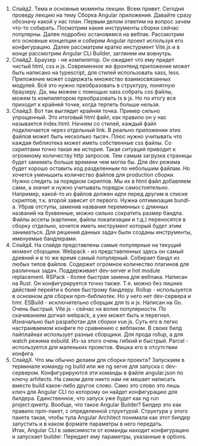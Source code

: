 1. Слайд2. Тема и основные моменты лекции.
   Всем привет. Сегодня проведу лекцию на тему Сборка Angular приложения.
   Давайте сразу обозначу какой у нас план. Первым делом ответим на вопрос зачем что-то собирать. Посмотрим какие инструменты сборки сейчас популярны. Далее подробно остановимся на вебпак. Рассмотрим его основные концепции и соберем Angular проект используя его конфигурацию. Далее рассматрим кратко инстурмент Vite.js и в конце рассмотрим Angular CLI Builder, заглянем им вовнутрь.
2. Слайд2.
   Браузер - не компилятор. Он ожидает что ему придет чистый html, css и js. Современное же фронтенд приложение может быть написано на typescript, для стилей использовать sass, less. Приложение может содержать множество взаимосвязанных модулей. Всё это нужно преобразовать в структуру, понятную браузеру.
   Да, мы можем с помощью sass собрать css файлы, можем ts компилятором преобразовать ts в js. Но по итогу все приходит к крайней точке, когда терпеть больше нельзя.
3. Слайд3. 
   Вот так выглядит крайняя точка. Пример сильно упрощенный. Это итоговый html файл, как правило он у нас называется index.html. Начнем со стилей, каждый файл подключается через отдельный link. В реально приложении этих файлов может быть несколько тысяч. Плюс нужно учитывать что каждая библиотека может иметь собственные css файлы. Со скриптами точно такая же история. Такая ситуация приводит к огромному количеству http запросов. Тем самым загрузка страницы будет занимать больше времени чем могла бы. Для dev режима будет хорошо оставить код разделенным по небольшим файлам. Но хочется уменьшить количество файлов для production сборки.
   Нужно следить за порядком скриптов. Мы их в html файл добавляем сами, а значит и нужно учитывать порядок самостоятельно. Например, какой-то из файлов должен идти перед другим в списке скриптов, т.к. второй зависит от первого.
   Нужна оптимизация bundl-a. Убрав отступы, заменив названия переменных с длинных названий на буквенные, можно сильно сократить размер бандла.
   Файлы ассеты (картинки, файлы локализации и т.д.) переносятся в сборку отдельно, хочется иметь инструмент который будет этим заниматься.
   Для решения данных задач были созданы инструменты, именуемые бандлерами.
4. Слайд4.
   На слайде представлены самые популярные на текущий момент сборщики.
   Webpack - из представленных здесь он самый древний и в то же время самый популярный. Собирает бандл из любых типов файлов. Содержит огромное количество плагинов для различных задач. Поддерживает dev-server и hot module replacement.
   RSPack - более быстрая замена для вебпака. Написан на Rust. Он конфигурируется точно также. Т.е. можно без лишних действий перейти к более быстрому бандлеру.
   Rollup - используется в основном для сборки npm-библиотек. Но у него нет dev-сервера и hmr.
   ESBuild - исключительно сборщик для ts и js. Написан на Go. Очень быстрый.
   Vite.js - сейчас на волне популярности. По скачиваниям догнал webpack, а уже может быть и перегнал. Изначально был разработан для сборки vue.js. Суть его в легко настраиваемом конфиге по сравнению с вебпаком. В своих билд пайплайнах использует разные сборщики. Для прода rollup, а для watch режима esbuild. Из-за этого очень гибкий и быстрый.
   Parcel - используется для маленьких проектов. Фишка его в отсутствии конфига.
5. СлайдX. Что мы обычно делаем для сборки проекта? Запускаем в терминале команду ng build или же ng serve для запуска с dev-сервером. Конфигурируются эти команды в файле angular.json по ключу arhitects. На самом деле никто нам не мешает написать вместо build какое-либо другое слово. Само это слово это лишь ключ для Angular CLI по которому он найдет конфигурацию для билдера. Единственное, что запуск уже будет как ng run project:qwerty.
   Вообще, что такое Angular Builder? Билдер это как правило npm-пакет, с определенной структурой. Структура у этого пакета такая, чтобы тула Angular Architect понимала как этот билдер запустить и в каком формате параметры в него передать.  
   Итак, Angular CLI в зависимости от команды находит конфигурацию и запускает builder. Передает ему параметры, указанные в options.
   
   
   

   